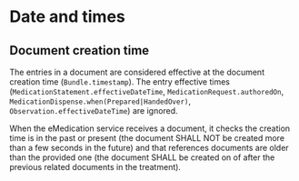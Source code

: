 # Date and times

## Document creation time

The entries in a document are considered effective at the document creation time (`Bundle.timestamp`).
The entry effective times (`MedicationStatement.effectiveDateTime`, `MedicationRequest.authoredOn`, `MedicationDispense.when(Prepared|HandedOver)`, `Observation.effectiveDateTime`) are ignored.

When the eMedication service receives a document, it checks the creation time is in the past or present (the document SHALL NOT be created more than a few seconds in the future) and that references documents are older than the provided one (the document SHALL be created on of after the previous related documents in the treatment).
